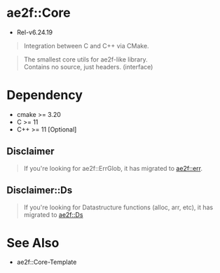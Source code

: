 # ae2f::Core
- Rel-v6.24.19

> Integration between C and C++ via CMake.

> The smallest core utils for ae2f-like library.  
> Contains no source, just headers. (interface)

# Dependency
- cmake     >= 3.20
- C         >= 11
- C++       >= 11   [Optional]

## Disclaimer
> If you're looking for ae2f::ErrGlob, it has migrated to [ae2f::err](https://github.com/ae2f/err).

## Disclaimer::Ds
> If you're looking for Datastructure functions (alloc, arr, etc), it has migrated to [ae2f::Ds](https://github.com/ae2f/Ds)

# See Also
- ae2f::Core-Template
